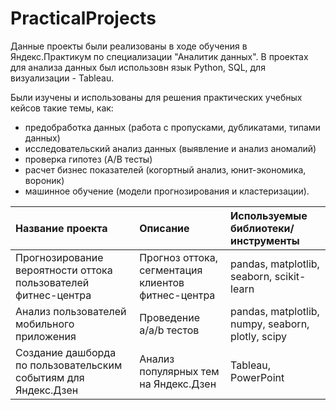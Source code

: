 # PracticalProjects

Данные проекты были реализованы в ходе обучения в Яндекс.Практикум по специализации "Аналитик данных".
В проектах для анализа данных был использовн язык Python, SQL, для визуализации - Tableau.

Были изучены и использованы для решения практических учебных кейсов такие темы, как: 
- предобработка данных (работа с пропусками, дубликатами, типами данных)
- исследовательский анализ данных (выявление и анализ аномалий)
- проверка гипотез (A/B тесты)
- расчет бизнес показателей (когортный анализ, юнит-экономика, вороник)
- машинное обучение (модели прогнозирования и кластеризации).

| Название проекта                                                  | Описание                                            | Используемые библиотеки/инструменты              |
| :-----------------------------------------------------------------| :-------------------------------------------------- | :------------------------------------------------|
| Прогнозирование вероятности оттока пользователей фитнес-центра    | Прогноз оттока, сегментация клиентов фитнес-центра  | pandas, matplotlib, seaborn, scikit-learn        |
| Анализ пользователей мобильного приложения                        | Проведение a/a/b тестов                             | pandas, matplotlib, numpy, seaborn, plotly, scipy| 
| Создание дашборда по пользовательским событиям для Яндекс.Дзен    | Анализ популярных тем на Яндекс.Дзен                | Tableau,  PowerPoint                             |
